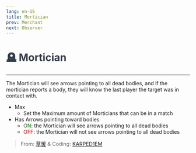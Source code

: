 ```yaml
---
lang: en-US
title: Mortician
prev: Merchant
next: Observer
---
```


# <font color="#333c49">🪦 <b>Mortician</b></font> <Badge text="Support" type="tip" vertical="middle"/>

***

The Mortician will see arrows pointing to all dead bodies, and if the mortician reports a body, they will know the last player the target was in contact with.

- Max
  - Set the Maximum amount of Morticians that can be in a match
- Has Arrows pointing toward bodies
  - <font color=green>ON</font>: the Mortician will see arrows pointing to all dead bodies
  - <font color=red>OFF</font>: the Mortician will not see arrows pointing to all dead bodies

> From: [草暖](https://b23.tv/kTnVK2c) & Coding: [KARPED1EM](https://github.com/KARPED1EM)
